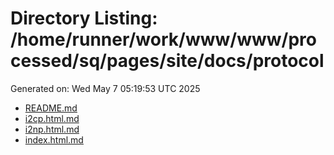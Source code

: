 # Directory Listing: /home/runner/work/www/www/processed/sq/pages/site/docs/protocol
Generated on: Wed May  7 05:19:53 UTC 2025

- [README.md](README.md)
- [i2cp.html.md](i2cp.html.md)
- [i2np.html.md](i2np.html.md)
- [index.html.md](index.html.md)
